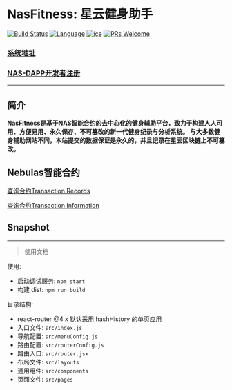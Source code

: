 # NasFitness: 星云健身助手

[![Build Status](https://travis-ci.org/kun368/NasFitness.svg?branch=master)](https://travis-ci.org/kun368/NasFitness)
[![Language](https://img.shields.io/badge/language-javascript-blue.svg)](https://github.com/kun368/NasFitness)
[![ice](https://img.shields.io/badge/developing%20with-ICE-2077ff.svg)](https://github.com/alibaba/ice)
[![PRs Welcome](https://img.shields.io/badge/PRs-welcome-brightgreen.svg)](https://github.com/kun368/NasPasteBin)

### [系统地址](http://nas-fitness.zzkun.com)

### [NAS-DAPP开发者注册](https://incentive.nebulas.io/cn/signup.html?invite=OILxo)

---

## 简介

**NasFitness是基于NAS智能合约的去中心化的健身辅助平台，致力于构建人人可用、方便易用、永久保存、不可篡改的新一代健身纪录与分析系统。 与大多数健身辅助网站不同，本站提交的数据保证是永久的，并且记录在星云区块链上不可篡改。**

## Nebulas智能合约

[查询合约Transaction Records](https://explorer.nebulas.io/#/address/)

[查询合约Transaction Information](https://explorer.nebulas.io/#/tx/)

## Snapshot

---

> 使用文档

使用:

* 启动调试服务: `npm start`
* 构建 dist: `npm run build`

目录结构:

* react-router @4.x 默认采用 hashHistory 的单页应用
* 入口文件: `src/index.js`
* 导航配置: `src/menuConfig.js`
* 路由配置: `src/routerConfig.js`
* 路由入口: `src/router.jsx`
* 布局文件: `src/layouts`
* 通用组件: `src/components`
* 页面文件: `src/pages`

